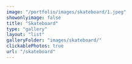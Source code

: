```yaml
---
image: "/portfolio/images/skateboard/1.jpeg"
showonlyimage: false
title: "Skateboard"
type: "gallery"
layout: "list"
galleryFolder: "images/skateboard/"
clickablePhotos: true
url: "/skateboard"
---
```

